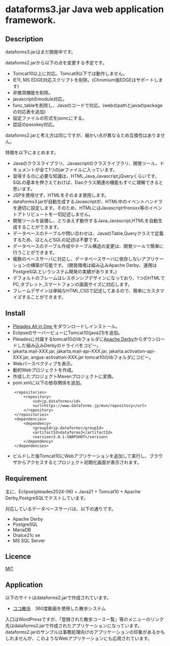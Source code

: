 # dataforms3.jar Java web application framework.

## Description

dataforms3.jarはまだ開発中です。


dataforms2.jarから以下の点を変更する予定です。

* Tomcat10以上に対応。Tomcat9以下では動作しません。
* IE11, MS EDGE対応スクリプトを削除。(Chromium版EDGEはサポートします)
* 非推奨機能を削除。
* javascriptのmodule対応。
* func_tableを削除し、Javaのコードで対応。(webのpathとjavaのpackageの対応表を追加)
* 設定ファイルの形式をjsoncにする。
* 認証のpasskey対応。

dataforms2.jarと考え方は同じですが、細かい点が異なるため互換性はありません。

特徴を以下にまとめます。

* Javaのクラスライブラリ、Javascriptのクラスライブラリ、開発ツール、ドキュメントが全て1つのjarファイルに入っています。
* 習得するのに必要な知識は、HTML,Java,Javascript,jQueryくらいです。SQLの基本を押さえておけば、Daoクラス関連の機能もすぐに理解できると思います。
* JSPを使用せず、HTMLをそのまま使用します。
* dataforms3.jarが自動生成するJavascriptが、HTML中のイベントハンドラを適切に設定します。そのため、HTMLにはJavascriptやonxxx等のイベントアトリビュートを一切記述しません。
* 開発ツールを装備し、とりあえず動作するJava,Javascript,HTMLを自動生成することができます。
* データベースのテーブルや問い合わせは、JavaのTable,Queryクラスで定義するため、ほとんどSQLの記述は不要です。
* データベースのテーブル作成やテーブル構造の変更は、開発ツールで簡単に行うことができます。
* 複数のベースサーバに対応し、データベースサーバに依存しないアプリケーションの構築が可能です。
(開発環境は組み込みApache Derby、運用はPostgreSQLというシステム開発の実績があります。)
* デフォルトのフレームはレスポンシブデザインになっており、1つのHTMLでPC,タブレット,スマートフォンの画面サイズに対応します。
* フレームデザインは単純なHTML,CSSで記述してあるので、簡単にカスタマイズすることができます。



## Install

* [Pleiades All in One ](https://willbrains.jp/)をダウンロードしインストール。
* EclipseのサーバービューにTomcat10(java21)を追加。
* Pleiadesに付属するtomcat10のlibフォルダに[Apache Derby](https://db.apache.org/derby/)からダウンロードした組み込みDerbyのドライバをコピー。
* jakarta.mail-XXX.jar, jakarta.mail-api-XXX.jar, jakarta.activation-api-XXX.jar, angus-activation-XXX.jar tomcat10のlibフォルダにコピー。
* Webパースペクティブを表示。
* 動的Webプロジェクトを作成。
* 作成したプロジェクトMavenプロジェクトに変換。
* pom.xmlに以下の依存関係を追加。

``` 
	<repositories>
		<repository>
			<id>jp.dataforms</id>
			<url>https://www.dataforms.jp/mvn/repository</url>
		</repository>
	</repositories>
	<dependencies>
		<dependency>
			<groupId>jp.dataforms</groupId>
			<artifactId>dataforms3</artifactId>
			<version>3.0.1-SNAPSHOT</version>
		</dependency>
	</dependencies>
``` 
* ビルドした後Tomcat10にWebアプリケーションを追加して実行し、ブラウザからアクセスするとプロジェクト初期化画面が表示されます。

## Requirement
主に、Eclipse(pleiades2024-06) + Java21 + Tomcat10 + Apache Derby,PostgreSQLでテストしています。

対応しているデータベースサーバは、以下の通りです。

* Apache Derby
* PostgreSQL
* MariaDB
* Oralce21c xe
* MS SQL Server


## Licence
[MIT](https://github.com/takayanagi2087/dataforms/blob/master/LICENSE)

## Application
以下のサイトはdataforms2.jarで作成されています。

* [ココ散歩](https://cocosampo.net/sampo/)　360度動画を使用した散歩システム

入口はWordPressですが、「登録された散歩コース一覧」等のメニューのリンク先はdataforms2.jarで作成されたアプリケーションになっています。
dataforms2.jarのサンプルは事務処理向けのアプリケーションの印象があるかもしれませんが、このようなWebアプリケーションにも応用されています。



